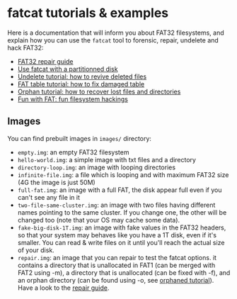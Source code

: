 # fatcat tutorials & examples

Here is a documentation that will inform you about FAT32 filesystems,
and explain how you can use the `fatcat` tool to forensic, repair,
undelete and hack FAT32:

* [FAT32 repair guide](repair.md)
* [Use fatcat with a partitionned disk](partition.md)
* [Undelete tutorial: how to revive deleted files](undelete.md)
* [FAT table tutorial: how to fix damaged table](fat.md)
* [Orphan tutorial: how to recover lost files and directories](orphan.md)
* [Fun with FAT: fun filesystem hackings](fun-with-fat.md)

## Images

You can find prebuilt images in `images/` directory:

* `empty.img`: an empty FAT32 filesystem
* `hello-world.img`: a simple image with txt files and a directory
* `directory-loop.img`: an image with looping directories
* `infinite-file.img`: a file which is looping and with maximum FAT32 size
  (4G the image is just 50M)
* `full-fat.img`: an image with a full FAT, the disk appear full even
  if you can't see any file in it
* `two-file-same-cluster.img`: an image with two files having different
  names pointing to the same cluster. If you change one, the other will be
  changed too (note that your OS may cache some data).
* `fake-big-disk-1T.img`: an image with fake values in the FAT32 headers,
  so that your system may behaves like you have a 1T disk, even if it's smaller.
  You can read & write files on it until you'll reach the actual size of your
  disk.
* `repair.img`: an image that you can repair to test the fatcat options. it contains
  a directory that is unallocated in FAT1 (can be merged with FAT2 using -m), a directory that
  is unallocated (can be fixed with -f), and an orphan directory (can be found using -o,
  see [orphaned tutorial](orphan.md)). Have a look to the [repair guide](repair.md).

